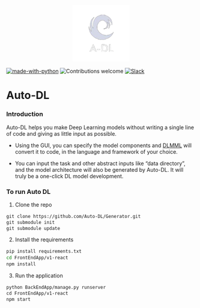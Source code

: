
<p align="center">
  <img width=30% src="static/logo.png">
</p>

[![made-with-python](https://img.shields.io/badge/Made%20with-Python-1f425f.svg)](https://www.python.org/)
![Contributions welcome](https://img.shields.io/badge/contributions-welcome-orange.svg)
[![Slack](https://img.shields.io/badge/Join%20Our%20Community-Slack-blue)](https://join.slack.com/t/autodl/shared_invite/zt-ojj12vud-RHxfCZUmnTu1zS20WJGPlg)

# Auto-DL 

### Introduction
Auto-DL helps you make Deep Learning models without writing a single line of code and giving as little input as possible.

- Using the GUI, you can specify the model components and [DLMML](https://github.com/Auto-DL/DLMML) will convert it to code, in the language and framework of your choice.

- You can input the task and other abstract inputs like “data directory”, and the model architecture will also be generated by Auto-DL. It will truly be a one-click DL model development.

### To run Auto DL

1. Clone the repo

```
git clone https://github.com/Auto-DL/Generator.git
git submodule init
git submodule update
```

2. Install the requirements

```bash
pip install requirements.txt
cd FrontEndApp/v1-react
npm install
```

3. Run the application

```
python BackEndApp/manage.py runserver
cd FrontEndApp/v1-react
npm start
```
